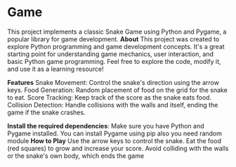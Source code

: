 # Game
This project implements a classic Snake Game using Python and Pygame, a popular library for game development.
**About**
This project was created to explore Python programming and game development concepts. It's a great starting point for understanding game mechanics, user interaction, and basic Python game programming.
Feel free to explore the code, modify it, and use it as a learning resource!

**Features**
Snake Movement: Control the snake's direction using the arrow keys.
Food Generation: Random placement of food on the grid for the snake to eat.
Score Tracking: Keep track of the score as the snake eats food.
Collision Detection: Handle collisions with the walls and itself, ending the game if the snake crashes.

**Install the required dependencies**:
Make sure you have Python and Pygame installed. You can install Pygame using pip also you need random module
**How to Play**
Use the arrow keys to control the snake.
Eat the food (red squares) to grow and increase your score.
Avoid colliding with the walls or the snake's own body, which ends the game
